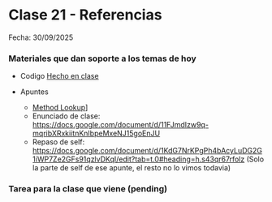 # Clase 21 - Referencias

Fecha: 30/09/2025

### Materiales que dan soporte a los temas de hoy

* Codigo [Hecho en clase](https://github.com/pdepman/como-entrenar-a-tu-dragon)

* Apuntes
  - [Method Lookup](https://docs.google.com/document/d/1Dgq_PfCbJHO1M7dXe-vGXtj4mbEUWlYhfvQ2i0RWOsk/edit#)]
  - Enunciado de clase: https://docs.google.com/document/d/11FJmdIzw9q-mqribXRxkiitnKnIbpeMxeNJ15goEnJU
  - Repaso de self: https://docs.google.com/document/d/1KdG7NrKPgPh4bAcyLuDG2G1iWP7Ze2GFs91qzlvDKqI/edit?tab=t.0#heading=h.s43qr67rfolz (Solo la parte de self de ese apunte, el resto no lo vimos todavia)

### Tarea para la clase que viene (pending)
